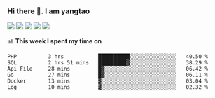### Hi there 👋. I am yangtao 

<!-- **runtu666/runtu666** is a ✨ _special_ ✨ repository because its `README.md` (this file) appears on your GitHub profile. -->

![](https://github-profile-summary-cards.vercel.app/api/cards/profile-details?username=runtu666&theme=github)
![](https://github-profile-summary-cards.vercel.app/api/cards/repos-per-language?username=runtu666&theme=github)
![](https://github-profile-summary-cards.vercel.app/api/cards/most-commit-language?username=runtu666&theme=github)
![](https://github-profile-summary-cards.vercel.app/api/cards/stats?&username=runtu666&theme=github)
![](https://github-profile-summary-cards.vercel.app/api/cards/productive-time?username=runtu666&theme=github)

📊 **This week I spent my time on**
<!--START_SECTION:waka-->

```text
PHP          3 hrs           ██████████░░░░░░░░░░░░░░░   40.50 %
SQL          2 hrs 51 mins   █████████▓░░░░░░░░░░░░░░░   38.29 %
Api File     28 mins         █▓░░░░░░░░░░░░░░░░░░░░░░░   06.42 %
Go           27 mins         █▓░░░░░░░░░░░░░░░░░░░░░░░   06.11 %
Docker       13 mins         ▓░░░░░░░░░░░░░░░░░░░░░░░░   03.04 %
Log          10 mins         ▓░░░░░░░░░░░░░░░░░░░░░░░░   02.32 %
```

<!--END_SECTION:waka-->


[comment]: <> (Here are some ideas to get you started:)

[comment]: <> (- 🔭 I’m currently working on tal)

[comment]: <> (- 🌱 I’m currently learning devops)

[comment]: <> (- 👯 I’m looking to collaborate on ...)

[comment]: <> (- 🤔 I’m looking for help with ...)

[comment]: <> (- 💬 Ask me about ...)

[comment]: <> (- 📫 How to reach me: ...)

[comment]: <> (- 😄 Pronouns: ...)

[comment]: <> (- ⚡ Fun fact: ...)
